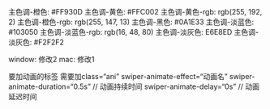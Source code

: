 主色调-橙色: #FF930D
主色调-黄色: #FFC002
主色调-黄色-rgb: rgb(255, 192, 2)
主色调-橙色-rgb: rgb(255, 147, 13)
主色调-黑色: #0A1E33
主色调-淡蓝色: #103050
主色调-淡蓝色-rgb: rgb(16, 48, 80)
主色调-淡灰色: E6E8ED
主色调-淡灰色: #F2F2F2

window: 
修改2
mac:
修改1


要加动画的标签 需要加class=“ani”
swiper-animate-effect=“动画名”
swiper-animate-duration=“0.5s” // 动画持续时间
swiper-animate-delay=“0s” // 动画延迟时间